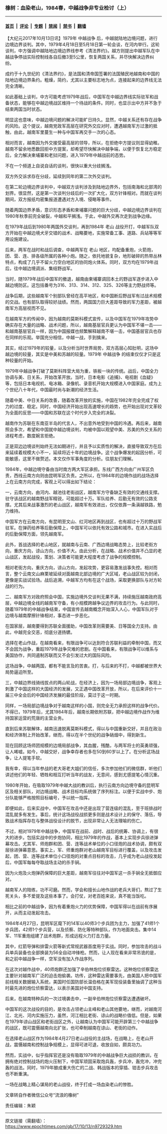 ### 橡树：血染老山，1984春，中越战争非专业检讨（上）

---

#### [首页](../../../..?n9729329) &nbsp;|&nbsp; [评论](../../../../../epoch-comment?n9729329) &nbsp;|&nbsp; [专题](../../../../../epoch-special?n9729329) &nbsp;|&nbsp; [禁闻](../../../../../epoch-news?n9729329) &nbsp;|&nbsp; [禁书](../../../../../books?n9729329) &nbsp;|&nbsp; [翻墙](https://github.com/gfw-breaker/nogfw/blob/master/README.md?n9729329)


<div class="post_content" id="artbody" itemprop="articleBody">
 <!-- article content begin -->
 <p>
  【大纪元2017年10月13日讯】1979年
  <ok href="https://www.epochtimes.com/gb/tag/%E4%B8%AD%E8%B6%8A%E6%88%98%E4%BA%89.html">
   中越战争
  </ok>
  后，中越就陆地边境问题，进行边境边界谈判。其中，1979年4月18日至5月18日第一轮会谈，在河内举行。这轮谈判，中方强调中越陆地边境边界线参考《清法界约》。越方则提出中越军队在中越战争停战实际控制线各自后撤3至5公里，恢复两国关系，并尽快解决边界纠纷。
 </p>
 <p>
  成约于十九世纪的《清法界约》，是法国和清帝国签署的法国殖民地越南和中国的陆地边境边界条约。粗燥，简约，尤其以主要标志地为点，连接起来的边界线无法完全清晰。
 </p>
 <p>
  如此基础上谈判，中方可能考虑1979年战后，中国军在中越边界线实际驻军和战备状态，能够在中越边境战区维持一个待战的条件。同时，也显示出中方并不急于结束两国当时状态。
 </p>
 <p>
  明显这也意味，中越边境问题的解决可能旷日持久。显然，中越关系还有存在战争的风险。这个提议，越南党政军高层在研究外交应对时，遭遇越南军方过激的抵触，由此，越南军里蔓生一种与中国军再交手一次的心态。
 </p>
 <p>
  相对而言，越南因为外交接受最高层的领导，所以，在拒绝中方提议则显得幼稚。越南不留余地悉数回拒中方提案，却希望尽快解决中越争端，以便于恢复北方稳定后，全力解决柬埔寨和老挝问题，进入1979年中越战前的态势。
 </p>
 <p>
  不在一个频道上自说自话的谈判，很快以重大分歧搁浅。
 </p>
 <p>
  双方外交诉求存在分歧，延续到同年的第二次外交谈判。
 </p>
 <p>
  在第二轮边境边界谈判中，中越双方谈判涉及到陆地边界外，包括南海和北部湾的划界。很显然，这是第一次谈判分歧后的一次扩大化，双方针锋相对。而就在谈判期间，双方报纸均密集报道遭遇对方入境、侵略等事件。
 </p>
 <p>
  随着两国边界矛盾，意识形态矛盾和柬埔寨问题的巨大分歧，中越边境边界谈判在1980年秋季前完全破裂，中越和平搁浅。于此，中越外交再次走到战争边缘。
 </p>
 <p>
  在1979年战后到1980年两国外交谈判，再到1984年
  <ok href="https://www.epochtimes.com/gb/tag/%E8%80%81%E5%B1%B1.html">
   老山
  </ok>
  战役开打，中越军队双方开始在中越边境犬牙交错的战术、战略要地，实施常备工事、道路、兵站等等军用设施建设。
 </p>
 <p>
  后来，两军在战时和战后调查，中越两军在
  <ok href="https://www.epochtimes.com/gb/tag/%E8%80%81%E5%B1%B1.html">
   老山
  </ok>
  地区，均配备重炮，火箭炮，团、营、连、排各级所属的各种小炮。随之，依托地貌复杂，地形破碎的热带丛林特点，构成了几乎不留火力空白地区的协同炮火体系。同时，双方均在1979年战后，往中越边境调派、集结野战军。
 </p>
 <p>
  当时，随1979年战后中国军的撤退，越南由柬埔寨调回本土的野战军逐步进入中越边境防区。这包括番号为316、313、314、312、325、326等主力野战师等。
 </p>
 <p>
  战争后期，这些越南军个别部队曾经在高平地区，和中国断后野战军有过战术规模的交战。也有部队取得较好战绩。然而，两国国力巨大差距导致的军力差距，被越南军方高层视而不见。
 </p>
 <p>
  在越南军方的传闻中，因为越南的莫斯科模式宣传，以及中国军在1979年攻势中确实存在大量的战略、战术问题，所以，越南基层官兵更认为中国军不堪一击——和越南基层官兵一样，因为中国报媒也频繁解释越南不堪一击，中国基层官兵也存在同样的乐观。举国充分相信，中越一战，手到擒来。
 </p>
 <p>
  其实，经过1979年的较量，以及分析当时世界局势，双方高层心知肚明，这场中越边境的较量，其实是中美和苏越的较量。1979年
  <ok href="https://www.epochtimes.com/gb/tag/%E4%B8%AD%E8%B6%8A%E6%88%98%E4%BA%89.html">
   中越战争
  </ok>
  的结束仅仅才只是这种较量的开始。
 </p>
 <p>
  1979年中越战争打破了莫斯科阵营大局为重，铁板一块的传统。战后，中国全力协调与美、日关系，开始改革开放。当时，日本电影《追捕》、电视剧《血疑》等，包括日本电视机、电冰箱、录像机、录音机开始大规模进入中国家庭。成为上个世纪八十年代，中国最时尚与新潮的经济生活。
 </p>
 <p>
  随着中美、中日关系的改善，随着改革开放的实施，中国在1982年完全完成了权力的过度、稳定。同时，中国经济开始出现高速增长的趋势，也开始出现对文革较为全面的反思——中国和苏联在这个时代步入完全的决裂。
 </p>
 <p>
  越南作为苏联在东南亚半岛的代言人，不出意外地受到中国的冷遇。再后来，越南照会多次，希望和中国就中越边境谈判，均被中国以观望中美、苏美的外交关系的进程考虑，数度婉言拒绝。
 </p>
 <p>
  正是双边边境谈判始终无法如期进行，并且予以实质性的解决，直接导致双方在后来延续着规模大小不一，延续将近十年的边境战争。这个战争爆发的起因分析，可能敏感，这里不做赘述。本文仅作军事角度的分析。往朋友们理解。
 </p>
 <p>
  1984年，中越边境守备由当时南方两大军区承担。东线广西方向由广州军区负责，西线云南方向则由昆明军区负责。之所以，在1984年的边境作战的战场选择上在云南方向完成，客观上可以得出如下结论：
 </p>
 <p>
  一，云南方向，由河内、越池往老街战区，越南军方守备缺乏有效的交通线支撑。驻守该战区的越南野战军精锐，可能超过十万。军队给养、后勤无有效的公路支撑。尤其后来战事激烈的老山战区，越南军有效进出，仅仅依靠一条滇越铁路，勉力维持。
 </p>
 <p>
  中国军方在云南方向，有昆明至文山、红河地区再到战区，也有超过十万的野战军驻军。在弹药给养等后勤保障上，中国军可以依托有效公路和城市。在进入实战后的后勤保障方面，领先越南军。
 </p>
 <p>
  此外，首战选择的老山地区，就越南与云南、广西边境战略态势上，比较老街方向，重庆方向，谅山方向，价值不大。由此分析，在战略、战术价值并不凸显的老山战区，发起战役，策划、决策者可能更大程度考虑了战争的规模控制。
 </p>
 <p>
  相对老街方向，重庆方向，谅山方向，发起攻势，更容易激发战事失控。相对而言，整个云南文山麻栗坡延续对面越南北部边境的广大区域，老山战区较为封闭，更像是实战试验场。战后追溯，中越军方均有在这个战场，采取更换部队与对方轮战的行为。
 </p>
 <p>
  二、越南军方对政府照会中国，实施边境外交谈判无果不满，持续施压越南政府高层，中越边境全线的越南军守备，有小规模跨越争议边界的攻击行为。与此同时，随着1979年的中越战争结束，中国宣传去越南概念开始深入人心，中国军队对于边境与越南摩擦针锋相对，事态进一步恶化。
 </p>
 <p>
  在国家层，越南要得到苏联全面援助，中国改革则需要美、日等国全力支持。由此，中越完全交恶，彻底分道扬镳。
 </p>
 <p>
  选择在老山作战，在越南看来，有限战争可以达到符合苏联利益的牵制中国，而又不会因为战争，重蹈1979年战争灾难的悲剧。在中国看来，有限战争可以维系与美国协作，共同遏制苏联而又不会引发过大的国际风险。
 </p>
 <p>
  这场战争，中越两国，都有不能言及的苦衷。打，与后来的不打，中越都被世界大局势逼迫所至。
 </p>
 <p>
  三，中越边界线骑线拔点的两山轮战，在经济上，因为一场局部边境战争，客观上刺激了中国这样的大国经济的发展，又正遇中国改革开放，所以，在后来评价十一届三中全会后的中国经济发展的最佳阶段，莫过于这一时期。
 </p>
 <p>
  同样，一场局部边境战争对于越南这样的小国，则完全无力承担这样的战争代价。不得已，1979年后，尤其1984年后，越南长期依附苏联，把中越边境作战作为维持国家运营的荒唐的主营业务。
 </p>
 <p>
  直到后来苏联解体，越南迅速脱离莫斯科模式，得以与中国重新交好，并且在政治和经济体制上开始改革，继而，得以在半个世纪的战争硝烟中，得到新生。
 </p>
 <p>
  现在回顾这场师团规模的边境局部战争，其血腥，残酷，与两军将士的英勇顽强，让人唏嘘。如今，中越交好，战争幸存者也多在50到60岁以上了。在分析这场战争，让人提笔手软。
 </p>
 <p>
  我有幸，得以当年参战的老大哥老大姐们的信任，多次参加他们的微信群，听他们讲述他们的年轻、牺牲和相互打听当年的战友，无意间，感到尤感提笔心情沉重。
 </p>
 <p>
  1980年开始，在吸取1979年中越大战的教训后，执行云南方向边境守备的昆明军区及相关部队，对边境战略、战术目标均系统做了序列标注。以便于实战中步、炮分队能够严格按照目标编号，予以统一指挥。
 </p>
 <p>
  即便如此，后来实战中，中国军在攻击中还是出现了营连级的混乱，至于班排战时混乱就多有发生。事后，统计这场战役战损更多则是战术设计上的保守、落伍，导致战术指挥存在与整体战役设计的脱节，出现非常让人无法理喻的伤亡。
 </p>
 <p>
  不过，相对1979年中越战争，中国军在战前、战时、战后的统筹、协调上，有很大的进步。包括实战中的步炮协同，相比1979年的作战，基本上实现步兵徐进弹幕攻击。尤其军、师炮群和团、营、连等战术单位的小口径炮的战术协调，颇有双层徐进弹幕意思。事实上，军、师重炮群对老山越南军目标进行覆盖，以及攻击发起，团、营、连等战术单位小口径炮的对重点目标的攻击，几乎成为老山战役发起后，中国军每每夺取战场主动的杀手锏。
 </p>
 <p>
  因为火炮及火炮弹药保障的巨大差距，越南军往往对中国军这一杀手锏全无抵御应对。
 </p>
 <p>
  越南军人的陪练，功不可磨。然而，学会和擅长山地作战的老兵大哥们，熬过了生死关头，多不爱提及这些本事了。会打仗，对老百姓来说，真不能当饭吃。
 </p>
 <p>
  相比之前的中越战争，因为有着重炮火力的优势保障，中国军得以在战前有序展开，从而主动发起攻击。
 </p>
 <p>
  1984年4月27日，昆明军区麾下的14军以40师3个步兵团为主力，加强了41师1个步兵团，42师1个步兵营，以及侦察、防化等特种部队，作为地面突击。集中14军、11军重炮组建了战术炮群，形成远程火力打击力量。
 </p>
 <p>
  其中，红箭导弹和排雷火箭等新式常规武器首度用于实战。同时，参加攻击的战斗兵单兵装备也全部换装为56全自动冲锋枪。然而，让人现在看来非常吊诡的是，和之前中越战争一样，空军没有加入作战序列。
 </p>
 <p>
  在这次对越作战中，40师炮群还加强了辛伯林炮位侦察雷达。这种炮位侦察雷达主要针对越南军广泛的迫击炮偷袭。坊传，这种雷达需要事先，由美国人把中国军前线相关数据输入系统，美国时任国防部长温伯格在美军现役装备里抽调了这种当时最先进的炮位侦察雷达，以表示美国对中国支持。
 </p>
 <p>
  后来，在越南特种兵的一次过境袭击中，一副辛伯林炮位侦察雷达遭遇破坏。
 </p>
 <p>
  中国军的这次战役的目的，是攻击占领老山主峰和老山其他要地，继而，对越南河江、北光、河内实施压力，虽然，河江相比老街、谅山的战略价值低。但是，如果在1979年谅山战区和老街战区之外，让越南认为中国军可能开辟第三个中越战争的战区，既可震慑越南向北扩张，也可牵制越南在谅山、老街的动作。
 </p>
 <p>
  在选择老山战区作为1984年4月27日老山战役的主战场，在战略上，在老山开战，震慑越南和控制战争规模上，显得可进可退，收放自如，颇具功力。
 </p>
 <p>
  然而，实战中，似乎指挥官还是没有吸取1979年的中越战争巨大战损的教训，在拥有绝对控制战场的炮火压制下，中国军顽固采取炮兵轰，步兵冲，轰完冲，冲完轰的战法。同时，1979年酿成重大伤亡的二战、韩战版本的穿插、钳击步兵攻击也不断重演。
 </p>
 <p>
  一场在战略上精心谋局的老山战役，终于打成一场血染老山的惨胜。
 </p>
 <p>
  文章转自作者微信公众号“流浪的橡树”
 </p>
 <p>
  责任编辑：朱颖
 </p>
 <!-- article content end -->
 <div id="below_article_ad">
 </div>
</div>


---

原文链接（需翻墙）：https://www.epochtimes.com/gb/17/10/13/n9729329.htm